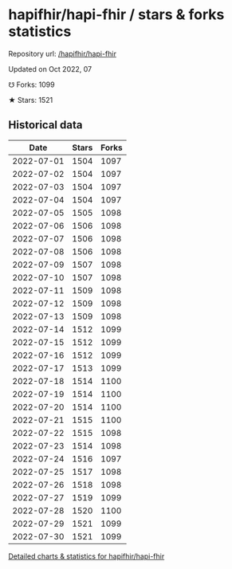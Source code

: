 # hapifhir/hapi-fhir / stars & forks statistics

Repository url: [/hapifhir/hapi-fhir](https://github.com/hapifhir/hapi-fhir)

Updated on Oct 2022, 07

☋ Forks: 1099

★ Stars: 1521

## Historical data
| Date | Stars | Forks |
|------|-------|-------|
| 2022-07-01 | 1504 | 1097 | 
| 2022-07-02 | 1504 | 1097 | 
| 2022-07-03 | 1504 | 1097 | 
| 2022-07-04 | 1504 | 1097 | 
| 2022-07-05 | 1505 | 1098 | 
| 2022-07-06 | 1506 | 1098 | 
| 2022-07-07 | 1506 | 1098 | 
| 2022-07-08 | 1506 | 1098 | 
| 2022-07-09 | 1507 | 1098 | 
| 2022-07-10 | 1507 | 1098 | 
| 2022-07-11 | 1509 | 1098 | 
| 2022-07-12 | 1509 | 1098 | 
| 2022-07-13 | 1509 | 1098 | 
| 2022-07-14 | 1512 | 1099 | 
| 2022-07-15 | 1512 | 1099 | 
| 2022-07-16 | 1512 | 1099 | 
| 2022-07-17 | 1513 | 1099 | 
| 2022-07-18 | 1514 | 1100 | 
| 2022-07-19 | 1514 | 1100 | 
| 2022-07-20 | 1514 | 1100 | 
| 2022-07-21 | 1515 | 1100 | 
| 2022-07-22 | 1515 | 1098 | 
| 2022-07-23 | 1514 | 1098 | 
| 2022-07-24 | 1516 | 1097 | 
| 2022-07-25 | 1517 | 1098 | 
| 2022-07-26 | 1518 | 1098 | 
| 2022-07-27 | 1519 | 1099 | 
| 2022-07-28 | 1520 | 1100 | 
| 2022-07-29 | 1521 | 1099 | 
| 2022-07-30 | 1521 | 1099 | 


[Detailed charts & statistics for hapifhir/hapi-fhir](https://reviewgithub.com/rep/hapifhir/hapi-fhir)
